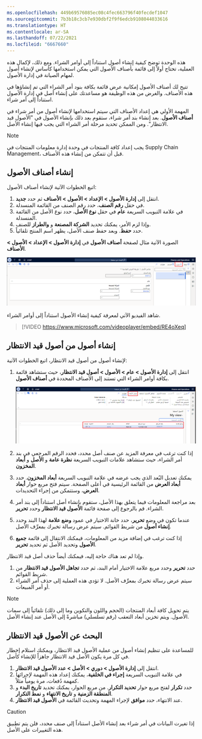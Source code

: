 ```yaml
---
ms.openlocfilehash: 449b69576085ec08c4fec663796f40fecdef1047
ms.sourcegitcommit: 7b3b18c3cb7e930dbf2f9f6edcb9108044033616
ms.translationtype: HT
ms.contentlocale: ar-SA
ms.lasthandoff: 07/22/2021
ms.locfileid: "6667660"
---
```

هذه الوحدة توضح كيفية إنشاء أصول استناداً إلى أوامر الشراء. ومع ذلك، لإكمال هذه العملية، تحتاج أولاً إلى قائمة بأصناف الأصول التي يمكن استخدامها كأساس لإنشاء أصول لمهام الصيانة في إدارة الأصول. 

تتيح لك أصناف الأصول إمكانية عرض قائمة بكافة بنود أمر الشراء التي تم إنشاؤها في هذه الأصناف. والغرض من هذه الوظيفة هو مساعدتك على إنشاء أصل في إدارة الأصول استناداً إلى أمر شراء.

المهمة الأولي هي إعداد الأصناف التي سيتم استخدامها لإنشاء أصول من أمر شراء في **أصناف الأصول**. بعد إنشاء بند أمر شراء، ستقوم بعد ذلك بإنشاء الأصول في "الأصول قيد الانتظار". ومن الممكن تحديد مرحلة أمر الشراء التي يجب فيها إنشاء الأصل.

> [!NOTE]
> يجب إعداد كافة المنتجات في وحدة إدارة معلومات المنتجات في Supply Chain Management، قبل أن تتمكن من إنشاء هذه الأصناف.

## <a name="create-asset-items"></a>إنشاء أصناف الأصول
اتبع الخطوات الآتية لإنشاء أصناف الأصول:

1.  انتقل إلى **إدارة الأصول > الإعداد > الأصول > الأصناف** ثم حدد **جديد**.
2.  في حقل **رقم الصنف**، حدد رقم الصنف من القائمة المنسدلة. 
3.  في علامة التبويب السريعة **عام** في حقل **نوع الأصل**، حدد نوع الأصل من القائمة المنسدلة.
4.  وإذا لزم الأمر، يمكنك تحديد **الشركة المصنعة** و **والطراز** للصنف.
5.  حدد **حفظ**. وبعد حفظ صنف الأصل، يظهر اسم المنتج تلقائياً.

الصورة الآتية مثال لصفحة **أصناف الأصول** في **إدارة الأصول > الإعداد > الأصول > الأصناف**.

![لقطة شاشة لصفحة "أصناف الأصول" توضح زر "جديد".](../media/asset-items-ssm.png)
 

شاهد الفيديو الآتي لمعرفة كيفية إنشاء الأصول استناداً إلى أوامر الشراء.

 > [!VIDEO https://www.microsoft.com/videoplayer/embed/RE4oXeq]


## <a name="create-assets-from-pending-assets"></a>إنشاء أصول من أصول قيد الانتظار
لإنشاء أصول من أصول قيد الانتظار، اتبع الخطوات الآتية:

1.  انتقل إلى **إدارة الأصول > عام > الأصول > أصول قيد الانتظار**، حيث ستشاهد قائمة بكافة أوامر الشراء التي تستند إلى الأصناف المحددة في **أصناف الأصول**.

    [![لقطة شاشة لصفحة "الأصول قيد الانتظار" توضح أبعاد العرض.](../media/pending-assets-ssm.png)](../media/pending-assets-ssm.png#lightbox)

2.  إذا كنت ترغب في معرفة المزيد عن صنف أصل محدد، فحدد الرقم المرجعي في بند أمر الشراء، حيث ستشاهد علامات التبويب السريعة **نظرة عامة** و **الأصل** و **أبعاد المخزون**.
3.  يمكنك تعديل البُعد الذي يجب عرضه في علامة التبويب السريعة **أبعاد المخزون**. حدد **أبعاد العرض** من القائمة الرئيسية في أعلى الصفحة. سيتم فتح مربع حوار **أبعاد العرض**، وستتمكن من إجراء التحديدات. 
1. بعد مراجعة المعلومات فيما يتعلق بهذا الأصل، ستقوم بإنشاء أصل استناداً إلى بند أمر الشراء. قم بالرجوع إلى صفحة قائمة **الأصول قيد الانتظار** وحدد **تحرير**.
6.  عندما تكون في وضع **تحرير**، حدد خانة الاختيار في عمود **وضع علامة** لهذا البند وحدد **إنشاء أصول** من شريط القوائم. سيتم عرض رسالة تخبرك بمعرِّف الأصل.
7.  إذا كنت ترغب في إضافة مزيد من المعلومات، فيمكنك الانتقال إلى قائمة **جميع الأصول** وتحديد الأصل ثم تحديد **تحرير**.


وإذا لم تعد هناك حاجة إليه، فيمكنك أيضاً حذف أصل قيد الانتظار. 

1. حدد **تحرير** وحدد مربع علامة الاختيار أمام البند، ثم حدد **تجاهل الأصول قيد الانتظار** من شريط القوائم. 
1. سيتم عرض رسالة تخبرك بمعرِّف الأصل. لا تؤدي هذه العملية إلى حذف أمر الشراء أو أمر المبيعات.

> [!NOTE]
> يتم تحويل كافة أبعاد المنتجات (الحجم واللون والتكوين وما إلى ذلك) تلقائياً إلى سمات الأصول. ويتم تخزين أبعاد التعقب (رقم تسلسلي) مباشرةً إلى الأصل عند إنشاء الأصل.


## <a name="find-pending-assets"></a>البحث عن الأصول قيد الانتظار
للمساعدة على تنظيم إنشاء أصول من عملية الأصول قيد الانتظار، ويمكنك استلام إخطار في كل مرة يكون الأصل قيد الانتظار جاهزاً للإنشاء كأصل. 

1.  انتقل إلى **إدارة الأصول > دوري > الأصل > عدد الأصول قيد الانتظار**.
2.  في علامة التبويب السريعة **إجراء في الخلفية**، يمكنك إعداد هذه المهمة لإجرائها كمهمة دُفعات، مرة يومياً مثلاً. 
3.  حدد **تكرار** لفتح مربع حوار **تحديد التكرار**. من مربع الحوار، يمكنك تحديد **تاريخ البدء** و **المنطقة الزمنية** و **تاريخ الانتهاء** و **نمط التكرار**.
4.  عند الانتهاء، حدد **موافق** لإجراء المهمة وتحديث القائمة في **الأصول قيد الانتظار**.

> [!CAUTION]
> إذا تغيرت البيانات في أمر شراء بعد إنشاء الأصل استناداً إلى صنف محدد، فلن يتم تطبيق هذه التغييرات على الأصل.

